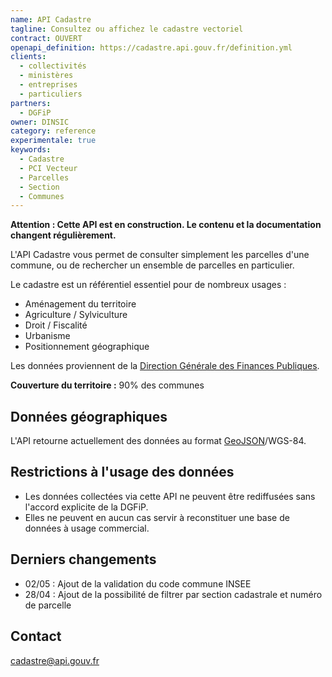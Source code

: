 ```yaml
---
name: API Cadastre
tagline: Consultez ou affichez le cadastre vectoriel
contract: OUVERT
openapi_definition: https://cadastre.api.gouv.fr/definition.yml
clients:
  - collectivités
  - ministères
  - entreprises
  - particuliers
partners:
  - DGFiP
owner: DINSIC
category: reference
experimentale: true
keywords:
  - Cadastre
  - PCI Vecteur
  - Parcelles
  - Section
  - Communes
---
```


__Attention : Cette API est en construction. Le contenu et la documentation changent régulièrement.__

L'API Cadastre vous permet de consulter simplement les parcelles d'une commune, ou de rechercher un ensemble de parcelles en particulier.

Le cadastre est un référentiel essentiel pour de nombreux usages :

* Aménagement du territoire
* Agriculture / Sylviculture
* Droit / Fiscalité
* Urbanisme
* Positionnement géographique

Les données proviennent de la [Direction Générale des Finances Publiques](http://www.economie.gouv.fr/DGFiP).

__Couverture du territoire :__ 90% des communes

## Données géographiques

L'API retourne actuellement des données au format [GeoJSON](http://geojson.org/)/WGS-84.

## Restrictions à l'usage des données

* Les données collectées via cette API ne peuvent être rediffusées sans l'accord explicite de la DGFiP.
* Elles ne peuvent en aucun cas servir à reconstituer une base de données à usage commercial.

## Derniers changements
* 02/05 : Ajout de la validation du code commune INSEE
* 28/04 : Ajout de la possibilité de filtrer par section cadastrale et numéro de parcelle

## Contact

cadastre@api.gouv.fr


